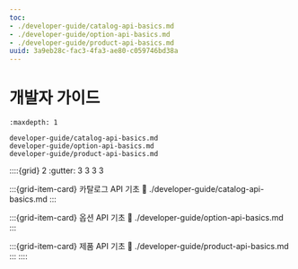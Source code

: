 ```yaml
---
toc:
- ./developer-guide/catalog-api-basics.md
- ./developer-guide/option-api-basics.md
- ./developer-guide/product-api-basics.md
uuid: 3a9eb28c-fac3-4fa3-ae80-c059746bd38a
---
```


# 개발자 가이드

```{toctree}
:maxdepth: 1

developer-guide/catalog-api-basics.md
developer-guide/option-api-basics.md
developer-guide/product-api-basics.md
```

::::{grid} 2
:gutter: 3 3 3 3

:::{grid-item-card}  카탈로그 API 기초
:link: ./developer-guide/catalog-api-basics.md
:::

:::{grid-item-card}  옵션 API 기초
:link: ./developer-guide/option-api-basics.md
:::

:::{grid-item-card}  제품 API 기초
:link: ./developer-guide/product-api-basics.md
:::
::::
